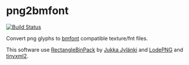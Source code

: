 ﻿# png2bmfont

[![Build Status](https://travis-ci.org/vladimirgamalian/png2bmfont.svg)](https://travis-ci.org/vladimirgamalian/png2bmfont)

Convert png glyphs to [bmfont](http://www.angelcode.com/products/bmfont/) compatible texture/fnt files.

This software use [RectangleBinPack](https://github.com/juj/RectangleBinPack) by [Jukka Jylänki](https://github.com/juj) and [LodePNG](https://github.com/lvandeve/lodepng) and [tinyxml2](https://github.com/leethomason/tinyxml2).
